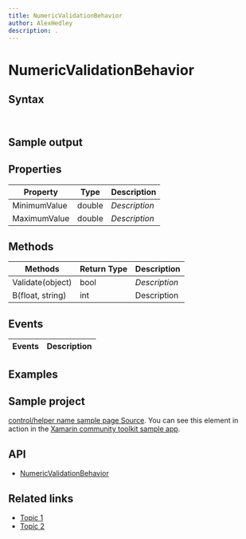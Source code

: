 ```yaml
---
title: NumericValidationBehavior
author: AlexHedley
description: .
---
```


# NumericValidationBehavior

<!-- Describe your control -->

## Syntax

```xaml

```

```csharp

```

## Sample output

<!-- Image/Text can show the output of the control/helper -->

## Properties

| Property | Type | Description |
| -- | -- | -- |
| MinimumValue | double | *Description* |
| MaximumValue | double | *Description* |

## Methods

| Methods | Return Type | Description |
| -- | -- | -- |
| Validate(object) | bool | *Description* |
| B(float, string) | int | Description |

## Events

| Events | Description |
| -- | -- |

## Examples

<!-- All control/helper must at least have an example to show the use of Properties and Methods in your control/helper with the output -->

## Sample project

<!-- Link to the sample page in the Xamarin community toolkit sample app -->
[control/helper name sample page Source](sample-page-link). You can see this element in action in the [Xamarin community toolkit sample app](https://github.com/xamarin/XamarinCommunityToolkit/tree/main/XamarinCommunityToolkitSample).

## API

- [NumericValidationBehavior](https://github.com/xamarin/XamarinCommunityToolkit/blob/main/XamarinCommunityToolkit/Behaviors/NumericValidationBehavior.shared.cs)

## Related links

<!-- Optional -->

- [Topic 1](link)
- [Topic 2](link)
